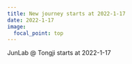 ```yaml
---
title: New journey starts at 2022-1-17
date: 2022-1-17
image:
  focal_point: top
---
```

JunLab @ Tongji starts at 2022-1-17

